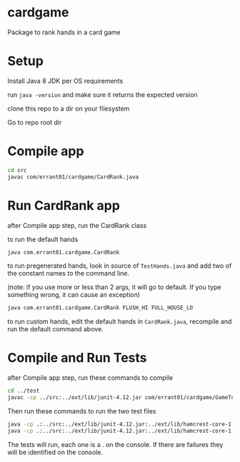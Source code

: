 # cardgame
Package to rank hands in a card game

# Setup
Install Java 8 JDK per OS requirements

run `java -version` and make sure it returns the expected version

clone this repo to a dir on your filesystem

Go to repo root dir

# Compile app
```bash
cd src
javac com/errant01/cardgame/CardRank.java
```

# Run CardRank app
after Compile app step, run the CardRank class

to run the default hands
```bash
java com.errant01.cardgame.CardRank
```
to run pregenerated hands, look in source of `TestHands.java` and add two of the constant names to the command line.

(note: if you use more or less than 2 args, it will go to default. If you type something wrong, it can cause an exception)
```bash
java com.errant01.cardgame.CardRank FLUSH_HI FULL_HOUSE_LO
```
to run custom hands, edit the default hands in `CardRank.java`, recompile and run the default command above.

# Compile and Run Tests
after Compile app step, run these commands to compile
```bash
cd ../test
javac -cp ../src:../ext/lib/junit-4.12.jar com/errant01/cardgame/GameTest.java com/errant01/cardgame/HandTest.java

```
Then run these commands to run the two test files
```bash
java -cp .:../src:../ext/lib/junit-4.12.jar:../ext/lib/hamcrest-core-1.3.jar org.junit.runner.JUnitCore com.errant01.cardgame.HandTest
java -cp .:../src:../ext/lib/junit-4.12.jar:../ext/lib/hamcrest-core-1.3.jar org.junit.runner.JUnitCore com.errant01.cardgame.GameTest

```
The tests will run, each one is a . on the console. If there are failures they will be identified on the console.

